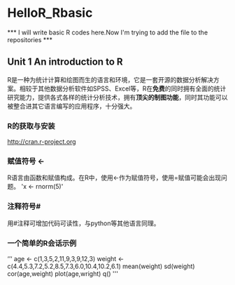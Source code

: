 # HelloR_Rbasic
*** I will write basic R codes here.Now I'm trying to add the file to the repositories ***
## Unit 1 An introduction to R
R是一种为统计计算和绘图而生的语言和环境，它是一套开源的数据分析解决方案。相较于其他数据分析软件如SPSS、Excel等，R在**免费**的同时拥有全面的统计研究能力，提供各式各样的统计分析技术，拥有**顶尖的制图功能**，同时其功能可以被整合进其它语言编写的应用程序，十分强大。
### R的获取与安装
http://cran.r-project.org
### 赋值符号 <-
R语言由函数和赋值构成。在R中，使用<-作为赋值符号，使用=赋值可能会出现问题。
'x <- rnorm(5)'
### 注释符号#
用#注释可增加代码可读性，与python等其他语言同理。
### 一个简单的R会话示例
‘’‘
age <- c(1,3,5,2,11,9,3,9,12,3)
weight <- c(4.4,5.3,7.2,5.2,8.5,7.3,6.0,10.4,10.2,6.1)
mean(weight)
sd(weight)
cor(age,weight)
plot(age,wright)
q()
'''